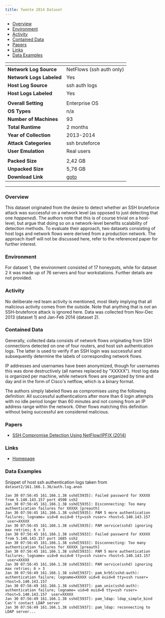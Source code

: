 ```yaml
---
title: Twente 2014 Dataset
---
```


- [Overview](#overview)
- [Environment](#environment)
- [Activity](#activity)
- [Contained Data](#contained-data)
- [Papers](#papers)
- [Links](#links)
- [Data Examples](#data-examples)

| <!-- -->                 | <!-- -->                                                      |
|--------------------------|---------------------------------------------------------------|
| **Network Log Source**   | NetFlows (ssh auth only)                                 |
| **Network Logs Labeled** | Yes                                                           |
| **Host Log Source**      | ssh auth logs                                                 |
| **Host Logs Labeled**    | Yes                                                           |
|                          |                                                               |
| **Overall Setting**      | Enterprise OS                                                 |
| **OS Types**             | n/a                                                           |
| **Number of Machines**   | 93                                                            |
| **Total Runtime**        | 2 months                                                      |
| **Year of Collection**   | 2013-2014                                                     |
| **Attack Categories**    | ssh bruteforce                                                |
| **User Emulation**       | Real users                                                    |
|                          |                                                               |
| **Packed Size**          | 2,42 GB                                                       |
| **Unpacked Size**        | 5,76 GB                                                       |
| **Download Link**        | [goto](https://www.simpleweb.org/wiki/index.php/SSH_datasets) |

***

### Overview

This dataset originated from the desire to detect whether an SSH bruteforce attack was successful on a network level (as
opposed to just detecting that one *happened*).
The authors note that this is of course trivial on a host-level, but argue that doing so on a network-level benefits
scalability of detection methods.
To evaluate their approach, two datasets consisting of host logs and network flows were derived from a production
network.
The approach itself will not be discussed here, refer to the referenced paper for further interest.

### Environment

For dataset 1, the environment consisted of 17 honeypots, while for dataset 2 it was made up of 76 servers and four
workstations.
Further details are not provided.

### Activity

No deliberate red team activity is mentioned, most likely implying that all malicious activity comes from the outside.
Note that anything that is *not* an SSH-bruteforce attack is ignored here.
Data was collected from Nov-Dec 2013 (dataset 1) and Jan-Feb 2014 (dataset 2).

### Contained Data

Generally, collected data consists of network flows originating from SSH connections detected on one of four routers,
and host ssh authentication logs.
The latter is used to verify if an SSH login was successful and subsequently determine the labels of corresponding
network flows.

IP addresses and usernames have been anonymized, though for usernames this was done destructively (all names replaced
by "XXXXX").
Host log data is organized per machine, while network flows are organized by time and day and in the form of Cisco's
netflow, which is a binary format.

The authors simply labeled flows as compromises using the following definition:
All successful authentications after more than 6 login attempts with no idle period longer than 60 minutes and not
coming from an IP address range within the network.
Other flows matching this definition without being successful are considered malicious.

### Papers

- [SSH Compromise Detection Using NetFlow/IPFIX (2014)](https://doi.org/10.1145/2677046.2677050)

### Links

- [Homepage](https://www.simpleweb.org/wiki/index.php/SSH_datasets)

### Data Examples

Snippet of host ssh authentication logs taken from `dataset2/161.166.1.36/auth.log.anon`

```
Jan 30 07:56:45 161.166.1.38 sshd[5935]: Failed password for XXXXX from 5.140.143.157 port 4590 ssh2
Jan 30 07:56:45 161.166.1.38 sshd[5935]: Disconnecting: Too many authentication failures for XXXXX [preauth]
Jan 30 07:56:45 161.166.1.38 sshd[5935]: PAM 5 more authentication failures; logname= uid=0 euid=0 tty=ssh ruser= rhost=5.140.143.157  user=XXXXX
Jan 30 07:56:45 161.166.1.38 sshd[5935]: PAM service(sshd) ignoring max retries; 6 > 3
Jan 30 07:56:45 161.166.1.38 sshd[5933]: Failed password for XXXXX from 5.140.143.157 port 1685 ssh2
Jan 30 07:56:45 161.166.1.38 sshd[5933]: Disconnecting: Too many authentication failures for XXXXX [preauth]
Jan 30 07:56:45 161.166.1.38 sshd[5933]: PAM 5 more authentication failures; logname= uid=0 euid=0 tty=ssh ruser= rhost=5.140.143.157  user=XXXXX
Jan 30 07:56:45 161.166.1.38 sshd[5933]: PAM service(sshd) ignoring max retries; 6 > 3
Jan 30 07:56:49 161.166.1.38 sshd[5937]: pam_krb5(sshd:auth): authentication failure; logname=XXXXX uid=0 euid=0 tty=ssh ruser= rhost=5.140.143.157
Jan 30 07:56:49 161.166.1.38 sshd[5937]: pam_unix(sshd:auth): authentication failure; logname= uid=0 euid=0 tty=ssh ruser= rhost=5.140.143.157  user=XXXXX
Jan 30 07:56:49 161.166.1.38 sshd[5937]: pam_ldap: ldap_simple_bind Can't contact LDAP server
Jan 30 07:56:49 161.166.1.38 sshd[5937]: pam_ldap: reconnecting to LDAP server...
```